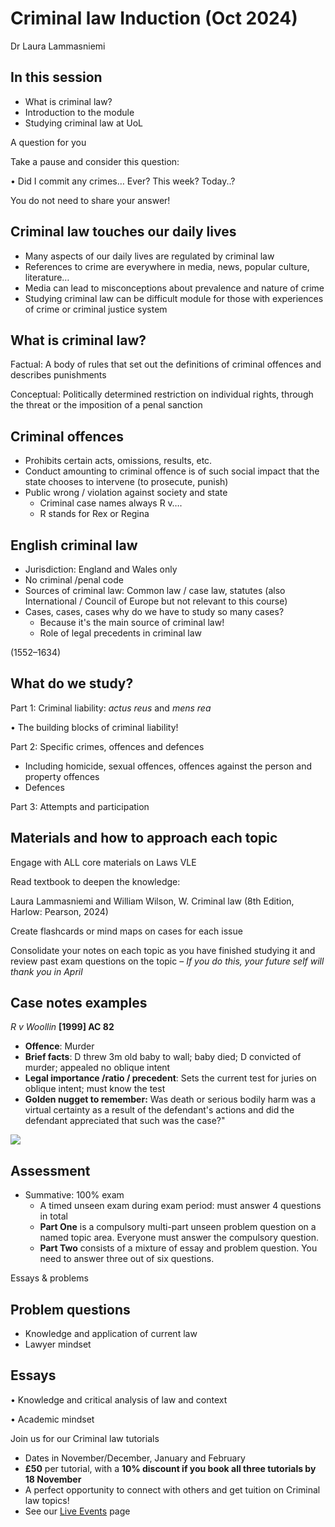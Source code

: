 # Criminal law Induction (Oct 2024)

Dr Laura Lammasniemi

## In this session

- What is criminal law?
- Introduction to the module
- Studying criminal law at UoL

A question for you

Take a pause and consider this question:

• Did I commit any crimes… Ever? This week? Today..?

You do not need to share your answer!

## Criminal law touches our daily lives

- Many aspects of our daily lives are regulated by criminal law
- References to crime are everywhere in media, news, popular culture, literature…
- Media can lead to misconceptions about prevalence and nature of crime
- Studying criminal law can be difficult module for those with experiences of crime or criminal justice system

## What is criminal law?

Factual: A body of rules that set out the definitions of criminal offences and describes punishments

Conceptual: Politically determined restriction on individual rights, through the threat or the imposition of a penal sanction

## Criminal offences

- Prohibits certain acts, omissions, results, etc.
- Conduct amounting to criminal offence is of such social impact that the state chooses to intervene (to prosecute, punish)
- Public wrong / violation against society and state
  - Criminal case names always R v….
  - R stands for Rex or Regina

## English criminal law

- Jurisdiction: England and Wales only
- No criminal /penal code
- Sources of criminal law: Common law / case law, statutes (also International / Council of Europe but not relevant to this course)
- Cases, cases, cases why do we have to study so many cases?
  - Because it's the main source of criminal law!
  - Role of legal precedents in criminal law

(1552–1634)

## What do we study?

Part 1: Criminal liability: *actus reus* and *mens rea*

• The building blocks of criminal liability!

Part 2: Specific crimes, offences and defences

- Including homicide, sexual offences, offences against the person and property offences
- Defences

Part 3: Attempts and participation


## Materials and how to approach each topic

Engage with ALL core materials on Laws VLE

Read textbook to deepen the knowledge:

Laura Lammasniemi and William Wilson, W. Criminal law (8th Edition, Harlow: Pearson, 2024)

Create flashcards or mind maps on cases for each issue

Consolidate your notes on each topic as you have finished studying it and review past exam questions on the topic – *If you do this, your future self will thank you in April*

## Case notes examples

*R v Woollin* **[1999] AC 82**

- **Offence**: Murder
- **Brief facts**: D threw 3m old baby to wall; baby died; D convicted of murder; appealed no oblique intent
- **Legal importance /ratio / precedent**: Sets the current test for juries on oblique intent; must know the test
- **Golden nugget to remember:** Was death or serious bodily harm was a virtual certainty as a result of the defendant's actions and did the defendant appreciated that such was the case?"

![](_page_9_Figure_7.jpeg)

## Assessment

- Summative: 100% exam
  - A timed unseen exam during exam period: must answer 4 questions in total
  - **Part One** is a compulsory multi-part unseen problem question on a named topic area. Everyone must answer the compulsory question.
  - **Part Two** consists of a mixture of essay and problem question. You need to answer three out of six questions.

Essays & problems

## **Problem questions**

- Knowledge and application of current law
- Lawyer mindset

## **Essays**

• Knowledge and critical analysis of law and context

• Academic mindset

 Join us for our Criminal law tutorials

- Dates in November/December, January and February
- **£50** per tutorial, with a **10% discount if you book all three tutorials by 18 November**
- A perfect opportunity to connect with others and get tuition on Criminal law topics!
- See our [Live Events](https://laws.elearning.london.ac.uk/mod/book/view.php?id=10133&chapterid=15279) page

